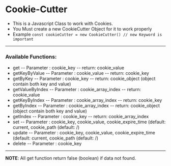 # Cookie-Cutter

 * This is a Javascript Class to work with Cookies.
 * You Must create a new CookieCutter Object for it to work properly
 * Example ``` const cookieCutter = new CookieCutter() // new Keyword is important ```
***
### Available Functions:
  - get
    -- Parameter : cookie_key
    -- return: cookie_value
  - getKeyByValue
    -- Parameter : cookie_value
    -- return: cookie_key
  - getByKey
    -- Parameter : cookie_key
    -- return: cookie_object (object contain both key and value)
  - getValueByIndex
    -- Parameter : cookie_array_index
    -- return: cookie_value
  - getKeyByIndex
    -- Parameter : cookie_array_index
    -- return: cookie_key
  - getByIndex
    -- Parameter : cookie_array_index
    -- return: cookie_object (object contain both key and value)
  - getIndex
    -- Parameter : cookie_key
    -- return: cookie_array_index
  - set
    -- Parameter : cookie_key, cookie_value, cookie_expire_time (default: current, cookie_path (default: /)
  - update
    -- Parameter : cookie_key, cookie_value, cookie_expire_time (default: current, cookie_path (default: /)
  - delete
    -- Parameter : cookie_key

***
**NOTE**:  All get function return false (boolean) if data not found.
